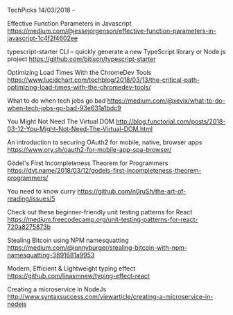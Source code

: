 TechPicks 14/03/2018 - 

Effective Function Parameters in Javascript
https://medium.com/@jessejorgenson/effective-function-parameters-in-javascript-1c4f2f4602ee

typescript-starter CLI – quickly generate a new TypeScript library or Node.js project
https://github.com/bitjson/typescript-starter

Optimizing Load Times With the ChromeDev Tools
https://www.lucidchart.com/techblog/2018/03/13/the-critical-path-optimizing-load-times-with-the-chromedev-tools/

What to do when tech jobs go bad
https://medium.com/@xevix/what-to-do-when-tech-jobs-go-bad-93e631a1bdc9

You Might Not Need The Virtual DOM
http://blog.functorial.com/posts/2018-03-12-You-Might-Not-Need-The-Virtual-DOM.html

An introduction to securing OAuth2 for mobile, native, browser apps
https://www.ory.sh/oauth2-for-mobile-app-spa-browser/

Gödel's First Incompleteness Theorem for Programmers
https://dvt.name/2018/03/12/godels-first-incompleteness-theorem-programmers/

You need to know curry
https://github.com/n0ruSh/the-art-of-reading/issues/5

Check out these beginner-friendly unit testing patterns for React
https://medium.freecodecamp.org/unit-testing-patterns-for-react-720a8275873b

Stealing Bitcoin using NPM namesquatting
https://medium.com/@jonnyburger/stealing-bitcoin-with-npm-namesquatting-3891681a9953

Modern, Efficient & Lightweight typing effect
https://github.com/linasmnew/typing-effect-react

Creating a microservice in NodeJs
http://www.syntaxsuccess.com/viewarticle/creating-a-microservice-in-nodejs